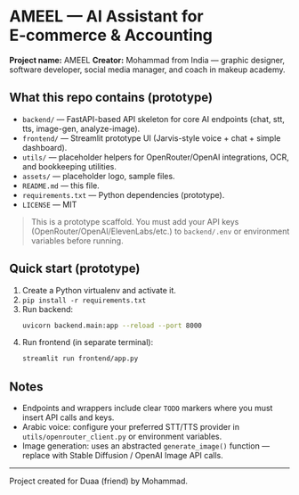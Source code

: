 # AMEEL — AI Assistant for E‑commerce & Accounting

**Project name:** AMEEL
**Creator:** Mohammad from India — graphic designer, software developer, social media manager, and coach in makeup academy.

## What this repo contains (prototype)
- `backend/` — FastAPI-based API skeleton for core AI endpoints (chat, stt, tts, image-gen, analyze-image).
- `frontend/` — Streamlit prototype UI (Jarvis-style voice + chat + simple dashboard).
- `utils/` — placeholder helpers for OpenRouter/OpenAI integrations, OCR, and bookkeeping utilities.
- `assets/` — placeholder logo, sample files.
- `README.md` — this file.
- `requirements.txt` — Python dependencies (prototype).
- `LICENSE` — MIT

> This is a prototype scaffold. You must add your API keys (OpenRouter/OpenAI/ElevenLabs/etc.) to `backend/.env` or environment variables before running.

## Quick start (prototype)
1. Create a Python virtualenv and activate it.
2. `pip install -r requirements.txt`
3. Run backend:
   ```bash
   uvicorn backend.main:app --reload --port 8000
   ```
4. Run frontend (in separate terminal):
   ```bash
   streamlit run frontend/app.py
   ```

## Notes
- Endpoints and wrappers include clear `TODO` markers where you must insert API calls and keys.
- Arabic voice: configure your preferred STT/TTS provider in `utils/openrouter_client.py` or environment variables.
- Image generation: uses an abstracted `generate_image()` function — replace with Stable Diffusion / OpenAI Image API calls.

---
Project created for Duaa (friend) by Mohammad.
